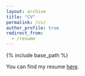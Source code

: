 ```yaml
---
layout: archive
title: "CV"
permalink: /cv/
author_profile: true
redirect_from:
  - /resume
---
```


{% include base_path %}

You can find my resume <a href="https://drive.google.com/file/d/1-NJuiRIvJhvMqoW0U0s4GxHsuLFtBfwv/view?usp=sharing" target="_blank">here</a>.
